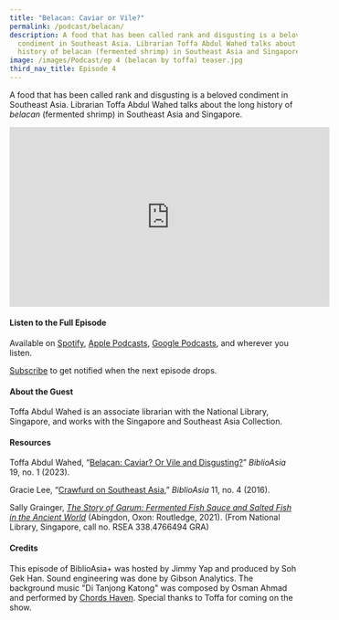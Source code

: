 ```yaml
---
title: "Belacan: Caviar or Vile?"
permalink: /podcast/belacan/
description: A food that has been called rank and disgusting is a beloved
  condiment in Southeast Asia. Librarian Toffa Abdul Wahed talks about the long
  history of belacan (fermented shrimp) in Southeast Asia and Singapore.
image: /images/Podcast/ep 4 (belacan by toffa) teaser.jpg
third_nav_title: Episode 4
---
```

A food that has been called rank and disgusting is a beloved condiment in Southeast Asia. Librarian Toffa Abdul Wahed talks about the long history of *belacan* (fermented shrimp) in Southeast Asia and Singapore.

<iframe allowfullscreen="" allow="accelerometer; autoplay; clipboard-write; encrypted-media; gyroscope; picture-in-picture; web-share" frameborder="0" title="YouTube video player" src="https://www.youtube.com/embed/PrpvKof23zU" height="315" width="560"></iframe>

#### **Listen to the Full Episode** ####
Available on [Spotify](https://open.spotify.com/episode/44jFPdoQ8w4HHltZ6WVxd8), [Apple Podcasts](https://podcasts.apple.com/us/podcast/belacan-caviar-or-vile/id1688142751?i=1000617460051), [Google Podcasts](https://podcasts.google.com/feed/aHR0cHM6Ly9mZWVkcy5jYXB0aXZhdGUuZm0vYmlibGlvYXNpYS8/episode/N2IwOGNkM2UtNDRkNS00OTg2LTkyOWMtNjg0NDhlZGNkNmVi?sa=X&amp;ved=0CAcQkfYCahcKEwjQ656Prc__AhUAAAAAHQAAAAAQFA), and wherever you listen.

[Subscribe](https://open.spotify.com/show/66PYiIthr1KqQhJ82XH4DN) to get notified when the next episode drops.

#### **About the Guest** ####
Toffa Abdul Wahed is an associate librarian with the National Library, Singapore, and works with the Singapore and Southeast Asia Collection.

#### **Resources** ####
Toffa Abdul Wahed, “[Belacan: Caviar? Or Vile and Disgusting?](/vol-19/issue-1/apr-jun-2023/shrimp-paste-belacan/)” <i>BiblioAsia</i> 19, no. 1 (2023).

Gracie Lee, “[Crawfurd on Southeast Asia](/vol-11/issue-4/jan-mar-2016/dictionary-indian-islands-crawfurd),” <i>BiblioAsia</i> 11, no. 4 (2016). 

Sally Grainger, <i>[The Story of Garum: Fermented Fish Sauce and Salted Fish in the Ancient World]( https://catalogue.nlb.gov.sg/cgi-bin/spydus.exe/ENQ/WPAC/BIBENQ?SETLVL=1&amp;BRN=205370569)</i> (Abingdon, Oxon: Routledge, 2021). (From National Library, Singapore, call no. RSEA 338.4766494 GRA)


#### **Credits** ####
This episode of BiblioAsia+ was hosted by Jimmy Yap and produced by Soh Gek Han. Sound engineering was done by Gibson Analytics. The background music "Di Tanjong Katong" was composed by Osman Ahmad and performed by&nbsp;[Chords Haven](https://www.youtube.com/watch?v=uA2v7ka5TAI). Special thanks to Toffa for coming on the show.